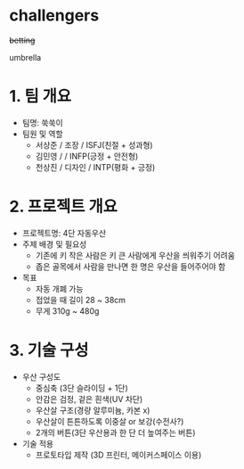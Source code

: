 # challengers
~~betting~~ 

umbrella

# 1. 팀 개요
- 팀명: 쑥쑥이
- 팀원 및 역할
  - 서상준 / 조장 / ISFJ(친절 + 성과형)
  - 김민영 / / INFP(긍정 + 안전형)
  - 천상진 / 디자인 / INTP(평화 + 긍정) 

# 2. 프로젝트 개요
- 프로젝트명: 4단 자동우산
- 주제 배경 및 필요성
  - 기존에 키 작은 사람은 키 큰 사람에게 우산을 씌워주기 어려움
  - 좁은 골목에서 사람을 만나면 한 명은 우산을 들어주어야 함
- 목표
  - 자동 개폐 가능
  - 접었을 때 길이 28 ~ 38cm 
  - 무게 310g ~ 480g

# 3. 기술 구성
- 우산 구성도
  - 중심축 (3단 슬라이딩 + 1단) 
  - 안감은 검정, 겉은 흰색(UV 차단)
  - 우산살 구조(경량 알루미늄, 카본 x)
  - 우산살이 튼튼하도록 이중살 or 보강(수전사?)
  - 2개의 버튼(3단 우산용과 한 단 더 높여주는 버튼)
- 기술 적용
  - 프로토타입 제작 (3D 프린터, 메이커스페이스 이용) 
